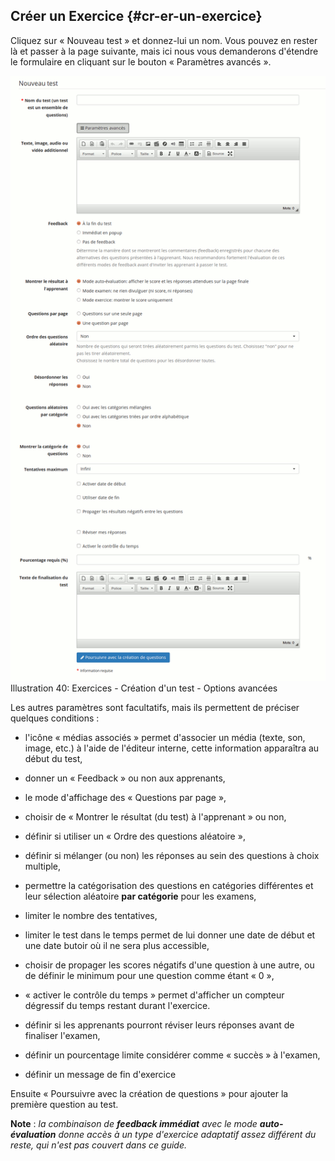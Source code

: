 ## Créer un Exercice {#cr-er-un-exercice}

Cliquez sur « Nouveau test » et donnez-lui un nom. Vous pouvez en rester là et passer à la page suivante, mais ici nous vous demanderons d&#039;étendre le formulaire en cliquant sur le bouton « Paramètres avancés ».

![](../assets/graficos34.png)Illustration 40: Exercices - Création d&#039;un test - Options avancées

Les autres paramètres sont facultatifs, mais ils permettent de préciser quelques conditions :

*   l&#039;icône « médias associés » permet d&#039;associer un média (texte, son, image, etc.) à l&#039;aide de l&#039;éditeur interne, cette information apparaîtra au début du test,

*   donner un « Feedback » ou non aux apprenants,

*   le mode d&#039;affichage des « Questions par page »,

*   choisir de « Montrer le résultat (du test) à l&#039;apprenant » ou non,

*   définir si utiliser un « Ordre des questions aléatoire »,

*   définir si mélanger (ou non) les réponses au sein des questions à choix multiple,

*   permettre la catégorisation des questions en catégories différentes et leur sélection aléatoire **par catégorie** pour les examens,

*   limiter le nombre des tentatives,

*   limiter le test dans le temps permet de lui donner une date de début et une date butoir où il ne sera plus accessible,

*   choisir de propager les scores négatifs d&#039;une question à une autre, ou de définir le minimum pour une question comme étant « 0 »,

*   « activer le contrôle du temps » permet d&#039;afficher un compteur dégressif du temps restant durant l&#039;exercice.

*   définir si les apprenants pourront réviser leurs réponses avant de finaliser l&#039;examen,

*   définir un pourcentage limite considérer comme « succès » à l&#039;examen,

*   définir un message de fin d&#039;exercice

Ensuite « Poursuivre avec la création de questions » pour ajouter la première question au test.

**Note** : _la combinaison de_ **_feedback immédiat_** _avec le mode_ **_auto-évaluation_** _donne accès à un type d&#039;exercice adaptatif assez différent du reste, qui n&#039;est pas couvert dans ce guide._